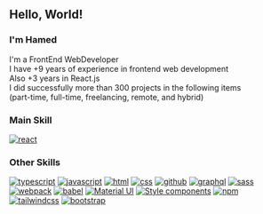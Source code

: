 ## Hello, World!

### I'm Hamed

I'm a FrontEnd WebDeveloper <br />
I have +9 years of experience in frontend web development<br/>
Also +3 years in React.js <br/>
I did successfully more than 300 projects in the following items <br/>
(part-time, full-time, freelancing, remote, and hybrid)

### Main Skill
[![react](https://img.shields.io/badge/React-%23327FC7.svg?style=flat-square&logo=React&logoColor=aDAFB&color=32363E)](https://reactjs.org/)


### Other Skills 
[![typescript](https://img.shields.io/badge/TypeScript-informational?style=flat-square&logo=TypeScript&logoColor=white&color=2f72bc)](https://typescriptlang.org/)
[![javascript](https://img.shields.io/badge/JavaScript-informational?style=flat-square&logo=JavaScript&logoColor=black&color=ead41c)](https://www.ecma-international.org/publications-and-standards/standards/ecma-262/)
[![html](https://img.shields.io/badge/HTML-informational?style=flat-square&logo=html5&logoColor=white&color=E34F26)](https://html.spec.whatwg.org/multipage/)
[![css](https://img.shields.io/badge/CSS-informational?style=flat-square&logo=CSS3&logoColor=white&color=1968a0)](https://developer.mozilla.org/en-US/docs/Web/CSS)
[![github](https://img.shields.io/badge/GitHub-informational?style=flat-square&logo=GitHub&logoColor=white&color=181717)](https://github.com/)
[![graphql](https://img.shields.io/badge/GraphQL-informational?style=flat-square&logo=graphql&logoColor=white&color=d932a2)](https://graphql.org/)
[![sass](https://img.shields.io/badge/Sass-informational?style=flat-square&logo=sass&logoColor=white&color=C36291)](https://sass-lang.com/)
[![webpack](https://img.shields.io/badge/Webpack-informational?style=flat-square&logo=webpack&logoColor=white&color=191b1b)](https://webpack.js.org/)
[![babel](https://img.shields.io/badge/Babel-informational?style=flat-square&logo=babel&logoColor=white&color=e4d335)](https://babeljs.io/)
[![Material UI](https://img.shields.io/badge/MUI-informational?style=flat-square&logo=material-ui&logoColor=white&color=007ac1)](https://mui.com/)
[![Style components](https://img.shields.io/badge/Styled--Components-informational?style=flat-square&logo=styled-components&logoColor=white&color=d98777)](https://styled-components.com/)
[![npm](https://img.shields.io/badge/npm-informational?style=flat-square&logo=npm&logoColor=white&color=c60000)](https://www.npmjs.com/)
[![tailwindcss](https://img.shields.io/badge/Tailwindcss-informational?style=flat-square&logo=tailwindcss&logoColor=black&color=38bdf8)](https://tailwindcss.com/)
[![bootstrap](https://img.shields.io/badge/Bootstrap-informational?style=flat-square&logo=bootstrap&logoColor=white&color=7010ef)](https://getbootstrap.com/)



